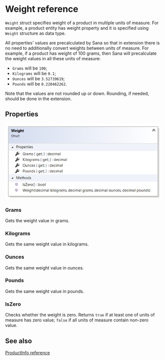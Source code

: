 ﻿# Weight reference

`Weight` struct specifies weight of a product in multiple units of measure. For example,
a product entity has weight property and it is specified using `Weight` structure as data type.

All properties' values are precalculated by Sana so that in extension there is no need to
additionally convert weights between units of measure. For example, if a product has weight of
100 grams, then Sana will precalculate the weight values in all these units of measure:

* `Grams` will be `100`;
* `Kilograms` will be `0.1`;
* `Ounces` will be `3.52739619`;
* `Pounds` will be `0.220462262`.

Note that the values are not rounded up or down. Rounding, if needed, should be done
in the extension.

## Properties

![PaymentContext](img/weight/struct.png)

### Grams

Gets the weight value in grams.

### Kilograms

Gets the same weight value in kilograms.

### Ounces

Gets the same weight value in ounces.

### Pounds

Gets the same weight value in pounds.

### IsZero

Checks whether the weight is zero.
Returns `true` if at least one of units of measure has zero value; 
`false` if all units of measure contain non-zero value.

## See also

[ProductInfo reference](product-info.md)